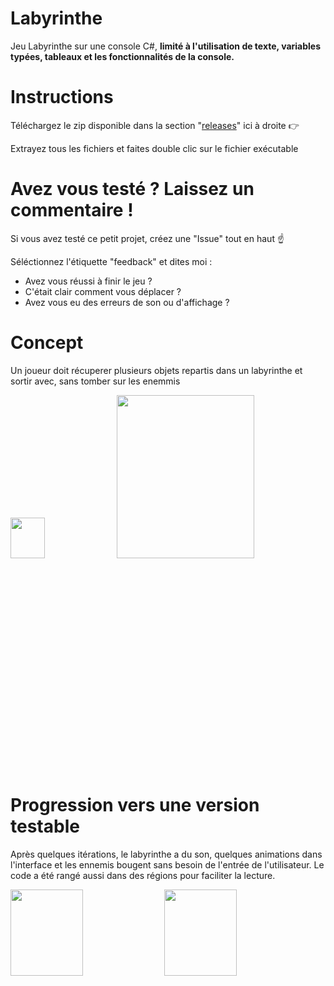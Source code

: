 # Labyrinthe
 Jeu Labyrinthe sur une console C#, <strong>limité à l'utilisation de texte, variables typées, tableaux et les fonctionnalités de la console.</strong>

# Instructions
Téléchargez le zip disponible dans la section "<a href="https://github.com/voixdigitale/Labyrinthe/releases/tag/v0.9">releases</a>" ici à droite 👉

Extrayez tous les fichiers et faites double clic sur le fichier exécutable

# Avez vous testé ? Laissez un commentaire !
Si vous avez testé ce petit projet, créez une "Issue" tout en haut ☝️

Séléctionnez l'étiquette "feedback" et dites moi :
- Avez vous réussi à finir le jeu ?
- C'était clair comment vous déplacer ?
- Avez vous eu des erreurs de son ou d'affichage ?

# Concept
Un joueur doit récuperer plusieurs objets repartis dans un labyrinthe et sortir avec, sans tomber sur les enemmis
<div style="height: 600px">
<img src="https://github.com/voixdigitale/Labyrinthe/assets/73294082/cbd4ec73-8df5-4471-8518-1a204efd8f3e" style=" width:33%; ">
<img src="https://github.com/voixdigitale/Labyrinthe/assets/73294082/de4740de-834b-417b-acaf-842093d6ff9b" style=" width:66%; ">
</div>

# Progression vers une version testable
Après quelques itérations, le labyrinthe a du son, quelques animations dans l'interface et les ennemis bougent sans besoin de l'entrée de l'utilisateur. Le code a été rangé aussi dans des régions pour faciliter la lecture.
<div style="height: 600px">
<img src="https://github.com/voixdigitale/Labyrinthe/assets/73294082/e433ed35-5ced-4e84-b765-79a81877b839" style="width:48%; ">
<img src="https://github.com/voixdigitale/Labyrinthe/assets/73294082/5f3660e6-c958-4d9b-b251-87bbf3ed059f" style="width:48%; ">
</div>
